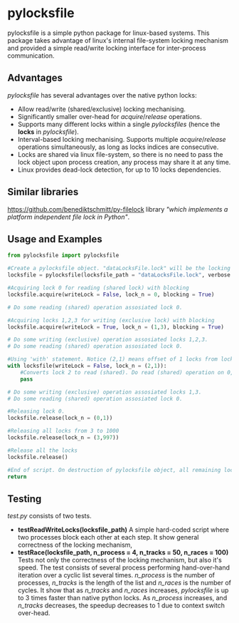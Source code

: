# pylocksfile

pylocksfile is a simple python package for linux-based systems. This package takes advantage of linux's internal file-system locking mechanism and provided a simple read/write locking interface for inter-process communication.

## Advantages

*pylocksfile* has several advantages over the native python locks:

*	Allow read/write (shared/exclusive) locking mechanising.
*	Significantly smaller over-head for *acquire*/*release* operations.
*	Supports many different locks within a single *pylocksfiles* (hence the **locks** in *pylocksfile*).
*	Interval-based locking mechanising. Supports multiple *acquire*/*release* operations simultaneously, as long as locks indices are consecutive.
*	Locks are shared via linux file-system, so there is no need to pass the lock object upon process creation, any process may share it at any time.
*	Linux provides dead-lock detection, for up to 10 locks dependencies.

## Similar libraries

https://github.com/benediktschmitt/py-filelock library *"which implements a platform independent file lock in Python"*.

## Usage and Examples

```Python
from pylocksfile import pylocksfile

#Create a pylocksfile object. "dataLocksFile.lock" will be the locking file
locksfile = pylocksfile(locksfile_path = "dataLocksFile.lock", verbose = False, l_id = 'process_1')

#Acquiring lock 0 for reading (shared lock) with blocking
locksfile.acquire(writeLock = False, lock_n = 0, blocking = True)

# Do some reading (shared) operation assosiated lock 0.

#Acquiring locks 1,2,3 for writing (exclusive lock) with blocking
locksfile.acquire(writeLock = True, lock_n = (1,3), blocking = True)

# Do some writing (exclusive) operation assosiated locks 1,2,3. 
# Do some reading (shared) operation assosiated lock 0.

#Using 'with' statement. Notice (2,1) means offset of 1 locks from lock 2, hence it is equivalent to 'lock_n = 2'.
with locksfile(writeLock = False, lock_n = (2,1)):
	#Converts lock 2 to read (shared). Do read (shared) operation on 0,2 and write (exclusive) on 1,3
	pass

# Do some writing (exclusive) operation assosiated locks 1,3. 
# Do some reading (shared) operation assosiated lock 0.

#Releasing lock 0.
locksfile.release(lock_n = (0,1))

#Releasing all locks from 3 to 1000
locksfile.release(lock_n = (3,997))

#Release all the locks
locksfile.release()

#End of script. On destruction of pylocksfile object, all remaining locks will be freed.
return
```

## Testing

*test.py* consists of two tests.

*	**testReadWriteLocks(locksfile_path)**
	A simple hard-coded script where two processes block each other at each step. It show general correctness of the locking mechanism,
*	**testRace(locksfile_path, n_process = 4, n_tracks = 50, n_races = 100)**
	Tests not only the correctness of the locking mechanism, but also it's speed. The test consists of several process performing hand-over-hand iteration
	over a cyclic list several times. *n_process* is the number of processes, *n_tracks* is the length of the list and *n_races* is the number of cycles.
	It show that as *n_tracks* and *n_races* increases, *pylocksfile* is up to 3 times faster than native python locks. As *n_process* increases, and *n_tracks* decreases, 
	the speedup decreases to 1 due to context switch over-head.
